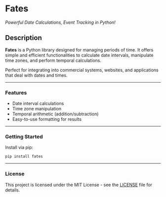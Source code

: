 # **Fates**  
*Powerful Date Calculations, Event Tracking in Python!*

## **Description**  
**Fates** is a Python library designed for managing periods of time. It offers simple and efficient functionalities to calculate date intervals, manipulate time zones, and perform temporal calculations.

Perfect for integrating into commercial systems, websites, and applications that deal with dates and times.

---

### **Features**  
- Date interval calculations  
- Time zone manipulation  
- Temporal arithmetic (addition/subtraction)  
- Easy-to-use formatting for results
---

### **Getting Started**  
Install via pip:  
```bash
pip install fates
```

---

### **License**  
This project is licensed under the MIT License - see the [LICENSE](LICENSE) file for details.

